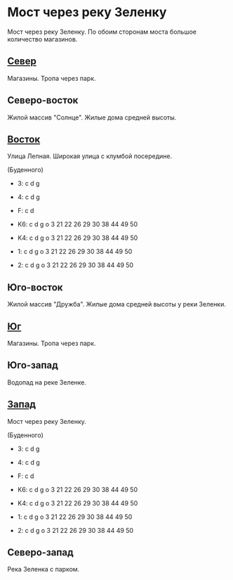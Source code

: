 # Мост через реку Зеленку

Мост через реку Зеленку.
По обоим сторонам моста большое количество магазинов.

## [Север](./10540050.md)

Магазины.
Тропа через парк.

## Северо-восток

Жилой массив "Солнце".
Жилые дома средней высоты.

## [Восток](./10545060.md)

Улица Лепная.
Широкая улица с клумбой посередине.

(Буденного)

* 3:    c   d   g
* 4:    c   d   g
* F:    c   d

* K6:   c   d   g   o
        3   21  22  26  29  30  38  44  49  50
* K4:   c   d   g   o
        3   21  22  26  29  30  38  44  49  50
* 1:    c   d   g   o
        3   21  22  26  29  30  38  44  49  50
* 2:    c   d   g   o
        3   21  22  26  29  30  38  44  49  50

## Юго-восток

Жилой массив "Дружба".
Жилые дома средней высоты у реки Зеленки.

## [Юг](./10540065.md)

Магазины.
Тропа через парк.

## Юго-запад

Водопад на реке Зеленке.

## [Запад](./10535060.md)

Мост через реку Зеленку.

(Буденного)

* 3:    c   d   g
* 4:    c   d   g
* F:    c   d

* K6:   c   d   g   o
        3   21  22  26  29  30  38  44  49  50
* K4:   c   d   g   o
        3   21  22  26  29  30  38  44  49  50
* 1:    c   d   g   o
        3   21  22  26  29  30  38  44  49  50
* 2:    c   d   g   o
        3   21  22  26  29  30  38  44  49  50

## Северо-запад

Река Зеленка с парком.

